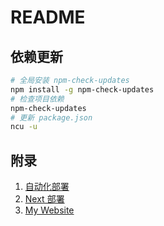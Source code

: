 # README

## 依赖更新

```bash
# 全局安装 npm-check-updates
npm install -g npm-check-updates
# 检查项目依赖
npm-check-updates
# 更新 package.json
ncu -u
```

## 附录

1. [自动化部署](https://github.com/marketplace/actions/github-pages-action)
2. [Next 部署](https://theme-next.js.org/docs/getting-started/deployment.html)
3. [My Website](https://chen10.space/)
